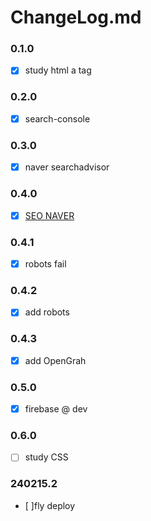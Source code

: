 # ChangeLog.md

### 0.1.0
- [x] study html a tag

### 0.2.0
- [x] search-console

### 0.3.0
- [x] naver searchadvisor

### 0.4.0
- [x] [SEO NAVER](https://github.com/ldh0308/ldh0308.github.io/issues/6)

### 0.4.1
- [x] robots  fail

### 0.4.2
- [x] add robots

### 0.4.3
- [x] add OpenGrah

### 0.5.0
- [x] firebase @ dev

### 0.6.0
- [ ] study CSS

### 240215.2
- [ ]fly deploy
